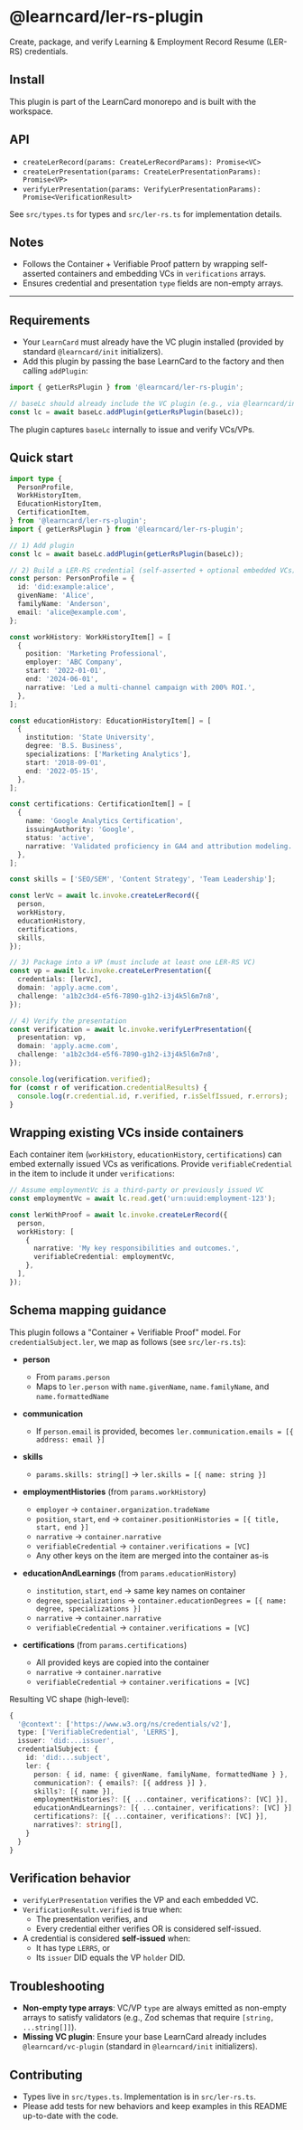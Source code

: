 # @learncard/ler-rs-plugin

Create, package, and verify Learning & Employment Record Resume (LER-RS) credentials.

## Install

This plugin is part of the LearnCard monorepo and is built with the workspace.

## API

- `createLerRecord(params: CreateLerRecordParams): Promise<VC>`
- `createLerPresentation(params: CreateLerPresentationParams): Promise<VP>`
- `verifyLerPresentation(params: VerifyLerPresentationParams): Promise<VerificationResult>`

See `src/types.ts` for types and `src/ler-rs.ts` for implementation details.

## Notes

- Follows the Container + Verifiable Proof pattern by wrapping self-asserted containers and embedding VCs in `verifications` arrays.
- Ensures credential and presentation `type` fields are non-empty arrays.

---

## Requirements

- Your `LearnCard` must already have the VC plugin installed (provided by standard `@learncard/init` initializers).
- Add this plugin by passing the base LearnCard to the factory and then calling `addPlugin`:

```ts
import { getLerRsPlugin } from '@learncard/ler-rs-plugin';

// baseLc should already include the VC plugin (e.g., via @learncard/init)
const lc = await baseLc.addPlugin(getLerRsPlugin(baseLc));
```

The plugin captures `baseLc` internally to issue and verify VCs/VPs.

## Quick start

```ts
import type {
  PersonProfile,
  WorkHistoryItem,
  EducationHistoryItem,
  CertificationItem,
} from '@learncard/ler-rs-plugin';
import { getLerRsPlugin } from '@learncard/ler-rs-plugin';

// 1) Add plugin
const lc = await baseLc.addPlugin(getLerRsPlugin(baseLc));

// 2) Build a LER-RS credential (self-asserted + optional embedded VCs)
const person: PersonProfile = {
  id: 'did:example:alice',
  givenName: 'Alice',
  familyName: 'Anderson',
  email: 'alice@example.com',
};

const workHistory: WorkHistoryItem[] = [
  {
    position: 'Marketing Professional',
    employer: 'ABC Company',
    start: '2022-01-01',
    end: '2024-06-01',
    narrative: 'Led a multi-channel campaign with 200% ROI.',
  },
];

const educationHistory: EducationHistoryItem[] = [
  {
    institution: 'State University',
    degree: 'B.S. Business',
    specializations: ['Marketing Analytics'],
    start: '2018-09-01',
    end: '2022-05-15',
  },
];

const certifications: CertificationItem[] = [
  {
    name: 'Google Analytics Certification',
    issuingAuthority: 'Google',
    status: 'active',
    narrative: 'Validated proficiency in GA4 and attribution modeling.',
  },
];

const skills = ['SEO/SEM', 'Content Strategy', 'Team Leadership'];

const lerVc = await lc.invoke.createLerRecord({
  person,
  workHistory,
  educationHistory,
  certifications,
  skills,
});

// 3) Package into a VP (must include at least one LER-RS VC)
const vp = await lc.invoke.createLerPresentation({
  credentials: [lerVc],
  domain: 'apply.acme.com',
  challenge: 'a1b2c3d4-e5f6-7890-g1h2-i3j4k5l6m7n8',
});

// 4) Verify the presentation
const verification = await lc.invoke.verifyLerPresentation({
  presentation: vp,
  domain: 'apply.acme.com',
  challenge: 'a1b2c3d4-e5f6-7890-g1h2-i3j4k5l6m7n8',
});

console.log(verification.verified);
for (const r of verification.credentialResults) {
  console.log(r.credential.id, r.verified, r.isSelfIssued, r.errors);
}
```

## Wrapping existing VCs inside containers

Each container item (`workHistory`, `educationHistory`, `certifications`) can embed externally issued VCs as verifications. Provide `verifiableCredential` in the item to include it under `verifications`:

```ts
// Assume employmentVc is a third-party or previously issued VC
const employmentVc = await lc.read.get('urn:uuid:employment-123');

const lerWithProof = await lc.invoke.createLerRecord({
  person,
  workHistory: [
    {
      narrative: 'My key responsibilities and outcomes.',
      verifiableCredential: employmentVc,
    },
  ],
});
```

## Schema mapping guidance

This plugin follows a "Container + Verifiable Proof" model. For `credentialSubject.ler`, we map as follows (see `src/ler-rs.ts`):

- __person__
  - From `params.person`
  - Maps to `ler.person` with `name.givenName`, `name.familyName`, and `name.formattedName`

- __communication__
  - If `person.email` is provided, becomes `ler.communication.emails = [{ address: email }]`

- __skills__
  - `params.skills: string[]` → `ler.skills = [{ name: string }]`

- __employmentHistories__ (from `params.workHistory`)
  - `employer` → `container.organization.tradeName`
  - `position`, `start`, `end` → `container.positionHistories = [{ title, start, end }]`
  - `narrative` → `container.narrative`
  - `verifiableCredential` → `container.verifications = [VC]`
  - Any other keys on the item are merged into the container as-is

- __educationAndLearnings__ (from `params.educationHistory`)
  - `institution`, `start`, `end` → same key names on container
  - `degree`, `specializations` → `container.educationDegrees = [{ name: degree, specializations }]`
  - `narrative` → `container.narrative`
  - `verifiableCredential` → `container.verifications = [VC]`

- __certifications__ (from `params.certifications`)
  - All provided keys are copied into the container
  - `narrative` → `container.narrative`
  - `verifiableCredential` → `container.verifications = [VC]`

Resulting VC shape (high-level):

```ts
{
  '@context': ['https://www.w3.org/ns/credentials/v2'],
  type: ['VerifiableCredential', 'LERRS'],
  issuer: 'did:...issuer',
  credentialSubject: {
    id: 'did:...subject',
    ler: {
      person: { id, name: { givenName, familyName, formattedName } },
      communication?: { emails?: [{ address }] },
      skills?: [{ name }],
      employmentHistories?: [{ ...container, verifications?: [VC] }],
      educationAndLearnings?: [{ ...container, verifications?: [VC] }],
      certifications?: [{ ...container, verifications?: [VC] }],
      narratives?: string[],
    }
  }
}
```

## Verification behavior

- `verifyLerPresentation` verifies the VP and each embedded VC.
- `VerificationResult.verified` is true when:
  - The presentation verifies, and
  - Every credential either verifies OR is considered self-issued.
- A credential is considered __self-issued__ when:
  - It has type `LERRS`, or
  - Its `issuer` DID equals the VP `holder` DID.

## Troubleshooting

- __Non-empty type arrays__: VC/VP `type` are always emitted as non-empty arrays to satisfy validators (e.g., Zod schemas that require `[string, ...string[]]`).
- __Missing VC plugin__: Ensure your base LearnCard already includes `@learncard/vc-plugin` (standard in `@learncard/init` initializers).

## Contributing

- Types live in `src/types.ts`. Implementation is in `src/ler-rs.ts`.
- Please add tests for new behaviors and keep examples in this README up-to-date with the code.
